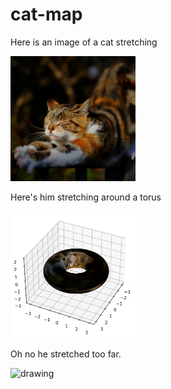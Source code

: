 # cat-map

Here is an image of a cat stretching

<img src="images/cat-stretching.png" alt="drawing" width="200"/>

Here's him stretching around a torus

<img src="images/catmap_torus.png" alt="drawing" width="200"/>

Oh no he stretched too far.

<img src="gifs/cat-stretching.gif" alt="drawing" width="200"/>
